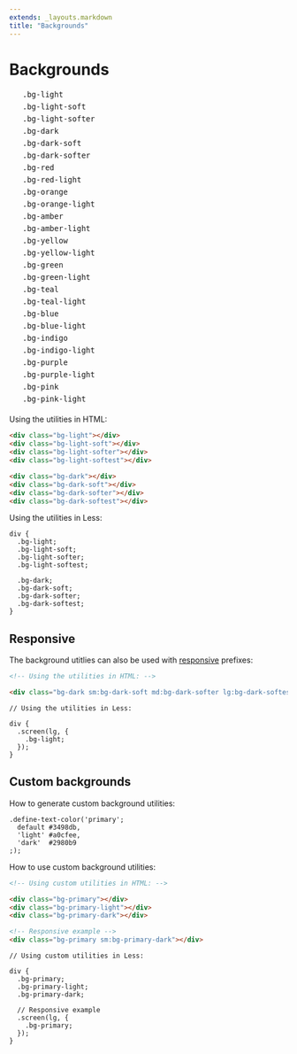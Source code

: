 ```yaml
---
extends: _layouts.markdown
title: "Backgrounds"
---
```


# Backgrounds

<table class="text-sm" style="border-collapse: separate; border-spacing: 0; width: 100%;">
  <tr>
    <td class="w-24 h-12 bg-light border-b border-dark-overlay-softer"></td>
    <td class="border-b border-dark-overlay-softer py-3 px-6" style="vertical-align: middle;"><code>.bg-light</code></td>
  </tr>
  <tr>
    <td class="w-24 h-12 bg-light-soft border-b border-dark-overlay-softer"></td>
    <td class="border-b border-dark-overlay-softer py-3 px-6" style="vertical-align: middle;"><code>.bg-light-soft</code></td>
  </tr>
  <tr>
    <td class="w-24 h-12 bg-light-softer border-b border-dark-overlay-softer"></td>
    <td class="border-b border-dark-overlay-softer py-3 px-6" style="vertical-align: middle;"><code>.bg-light-softer</code></td>
  </tr>
  <tr>
    <td class="w-24 h-12 bg-dark border-b border-dark-overlay-softer"></td>
    <td class="border-b border-dark-overlay-softer py-3 px-6" style="vertical-align: middle;"><code>.bg-dark</code></td>
  </tr>
  <tr>
    <td class="w-24 h-12 bg-dark-soft border-b border-dark-overlay-softer"></td>
    <td class="border-b border-dark-overlay-softer py-3 px-6" style="vertical-align: middle;"><code>.bg-dark-soft</code></td>
  </tr>
  <tr>
    <td class="w-24 h-12 bg-dark-softer border-b border-dark-overlay-softer"></td>
    <td class="border-b border-dark-overlay-softer py-3 px-6" style="vertical-align: middle;"><code>.bg-dark-softer</code></td>
  </tr>
  <tr>
    <td class="w-24 h-12 bg-red border-b border-dark-overlay-softer"></td>
    <td class="border-b border-dark-overlay-softer py-3 px-6" style="vertical-align: middle;"><code>.bg-red</code></td>
  </tr>
  <tr>
    <td class="w-24 h-12 bg-red-light border-b border-dark-overlay-softer"></td>
    <td class="border-b border-dark-overlay-softer py-3 px-6" style="vertical-align: middle;"><code>.bg-red-light</code></td>
  </tr>
  <tr>
    <td class="w-24 h-12 bg-orange border-b border-dark-overlay-softer"></td>
    <td class="border-b border-dark-overlay-softer py-3 px-6" style="vertical-align: middle;"><code>.bg-orange</code></td>
  </tr>
  <tr>
    <td class="w-24 h-12 bg-orange-light border-b border-dark-overlay-softer"></td>
    <td class="border-b border-dark-overlay-softer py-3 px-6" style="vertical-align: middle;"><code>.bg-orange-light</code></td>
  </tr>
  <tr>
    <td class="w-24 h-12 bg-amber border-b border-dark-overlay-softer"></td>
    <td class="border-b border-dark-overlay-softer py-3 px-6" style="vertical-align: middle;"><code>.bg-amber</code></td>
  </tr>
  <tr>
    <td class="w-24 h-12 bg-amber-light border-b border-dark-overlay-softer"></td>
    <td class="border-b border-dark-overlay-softer py-3 px-6" style="vertical-align: middle;"><code>.bg-amber-light</code></td>
  </tr>
  <tr>
    <td class="w-24 h-12 bg-yellow border-b border-dark-overlay-softer"></td>
    <td class="border-b border-dark-overlay-softer py-3 px-6" style="vertical-align: middle;"><code>.bg-yellow</code></td>
  </tr>
  <tr>
    <td class="w-24 h-12 bg-yellow-light border-b border-dark-overlay-softer"></td>
    <td class="border-b border-dark-overlay-softer py-3 px-6" style="vertical-align: middle;"><code>.bg-yellow-light</code></td>
  </tr>
  <tr>
    <td class="w-24 h-12 bg-green border-b border-dark-overlay-softer"></td>
    <td class="border-b border-dark-overlay-softer py-3 px-6" style="vertical-align: middle;"><code>.bg-green</code></td>
  </tr>
  <tr>
    <td class="w-24 h-12 bg-green-light border-b border-dark-overlay-softer"></td>
    <td class="border-b border-dark-overlay-softer py-3 px-6" style="vertical-align: middle;"><code>.bg-green-light</code></td>
  </tr>
  <tr>
    <td class="w-24 h-12 bg-teal border-b border-dark-overlay-softer"></td>
    <td class="border-b border-dark-overlay-softer py-3 px-6" style="vertical-align: middle;"><code>.bg-teal</code></td>
  </tr>
  <tr>
    <td class="w-24 h-12 bg-teal-light border-b border-dark-overlay-softer"></td>
    <td class="border-b border-dark-overlay-softer py-3 px-6" style="vertical-align: middle;"><code>.bg-teal-light</code></td>
  </tr>
  <tr>
    <td class="w-24 h-12 bg-blue border-b border-dark-overlay-softer"></td>
    <td class="border-b border-dark-overlay-softer py-3 px-6" style="vertical-align: middle;"><code>.bg-blue</code></td>
  </tr>
  <tr>
    <td class="w-24 h-12 bg-blue-light border-b border-dark-overlay-softer"></td>
    <td class="border-b border-dark-overlay-softer py-3 px-6" style="vertical-align: middle;"><code>.bg-blue-light</code></td>
  </tr>
  <tr>
    <td class="w-24 h-12 bg-indigo border-b border-dark-overlay-softer"></td>
    <td class="border-b border-dark-overlay-softer py-3 px-6" style="vertical-align: middle;"><code>.bg-indigo</code></td>
  </tr>
  <tr>
    <td class="w-24 h-12 bg-indigo-light border-b border-dark-overlay-softer"></td>
    <td class="border-b border-dark-overlay-softer py-3 px-6" style="vertical-align: middle;"><code>.bg-indigo-light</code></td>
  </tr>
  <tr>
    <td class="w-24 h-12 bg-purple border-b border-dark-overlay-softer"></td>
    <td class="border-b border-dark-overlay-softer py-3 px-6" style="vertical-align: middle;"><code>.bg-purple</code></td>
  </tr>
  <tr>
    <td class="w-24 h-12 bg-purple-light border-b border-dark-overlay-softer"></td>
    <td class="border-b border-dark-overlay-softer py-3 px-6" style="vertical-align: middle;"><code>.bg-purple-light</code></td>
  </tr>
  <tr>
    <td class="w-24 h-12 bg-pink border-b border-dark-overlay-softer"></td>
    <td class="border-b border-dark-overlay-softer py-3 px-6" style="vertical-align: middle;"><code>.bg-pink</code></td>
  </tr>
  <tr>
    <td class="w-24 h-12 bg-pink-light border-b border-dark-overlay-softer"></td>
    <td class="border-b border-dark-overlay-softer py-3 px-6" style="vertical-align: middle;"><code>.bg-pink-light</code></td>
  </tr>
</table>
</table>

Using the utilities in HTML:

```html
<div class="bg-light"></div>
<div class="bg-light-soft"></div>
<div class="bg-light-softer"></div>
<div class="bg-light-softest"></div>

<div class="bg-dark"></div>
<div class="bg-dark-soft"></div>
<div class="bg-dark-softer"></div>
<div class="bg-dark-softest"></div>
```

Using the utilities in Less:

```less
div {
  .bg-light;
  .bg-light-soft;
  .bg-light-softer;
  .bg-light-softest;

  .bg-dark;
  .bg-dark-soft;
  .bg-dark-softer;
  .bg-dark-softest;
}
```

## Responsive

The background utitlies can also be used with <a href="/responsive">responsive</a> prefixes:

```html
<!-- Using the utilities in HTML: -->

<div class="bg-dark sm:bg-dark-soft md:bg-dark-softer lg:bg-dark-softest"></div>
```

```less
// Using the utilities in Less:

div {
  .screen(lg, {
    .bg-light;
  });
}
```


## Custom backgrounds

How to generate custom background utilities:

```less
.define-text-color('primary';
  default #3498db,
  'light' #a0cfee,
  'dark'  #2980b9
;);
```

How to use custom background utilities:

```html
<!-- Using custom utilities in HTML: -->

<div class="bg-primary"></div>
<div class="bg-primary-light"></div>
<div class="bg-primary-dark"></div>

<!-- Responsive example -->
<div class="bg-primary sm:bg-primary-dark"></div>
```

```less
// Using custom utilities in Less:

div {
  .bg-primary;
  .bg-primary-light;
  .bg-primary-dark;

  // Responsive example
  .screen(lg, {
    .bg-primary;
  });
}
```
